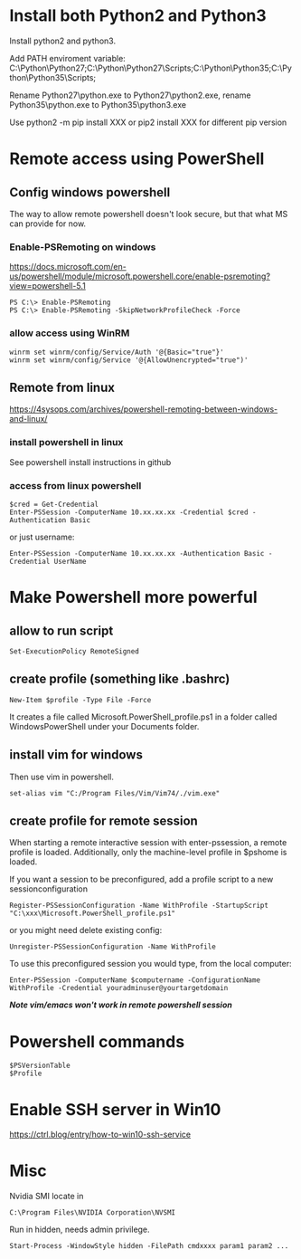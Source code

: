 # Install both Python2 and Python3

Install python2 and python3.

Add PATH enviroment variable: C:\Python\Python27;C:\Python\Python27\Scripts;C:\Python\Python35;C:\Python\Python35\Scripts;

Rename Python27\python.exe to Python27\python2.exe, rename Python35\python.exe to Python35\python3.exe

Use python2 -m pip install XXX or pip2 install XXX for different pip version

# Remote access using PowerShell

## Config windows powershell
The way to allow remote powershell doesn't look secure, but that what MS can provide for now.

### Enable-PSRemoting on windows
https://docs.microsoft.com/en-us/powershell/module/microsoft.powershell.core/enable-psremoting?view=powershell-5.1

    PS C:\> Enable-PSRemoting
    PS C:\> Enable-PSRemoting -SkipNetworkProfileCheck -Force

### allow access using WinRM

    winrm set winrm/config/Service/Auth '@{Basic="true"}'
    winrm set winrm/config/Service '@{AllowUnencrypted="true")'

## Remote from linux
https://4sysops.com/archives/powershell-remoting-between-windows-and-linux/
### install powershell in linux
See powershell install instructions in github

### access from linux powershell
    $cred = Get-Credential
    Enter-PSSession -ComputerName 10.xx.xx.xx -Credential $cred -Authentication Basic
  
  or just username:
  
    Enter-PSSession -ComputerName 10.xx.xx.xx -Authentication Basic -Credential UserName

# Make Powershell more powerful
## allow to run script 
    Set-ExecutionPolicy RemoteSigned
## create profile (something like .bashrc)
    New-Item $profile -Type File -Force
It creates a file called Microsoft.PowerShell_profile.ps1 in a folder called WindowsPowerShell under your Documents folder.

## install vim for windows
Then use vim in powershell.

    set-alias vim "C:/Program Files/Vim/Vim74/./vim.exe"

## create profile for remote session
When starting a remote interactive session with enter-pssession, a remote profile is loaded. Additionally, only the machine-level profile in $pshome is loaded.

If you want a session to be preconfigured, add a profile script to a new sessionconfiguration

    Register-PSSessionConfiguration -Name WithProfile -StartupScript "C:\xxx\Microsoft.PowerShell_profile.ps1"
    
or you might need delete existing config:

    Unregister-PSSessionConfiguration -Name WithProfile
    
To use this preconfigured session you would type, from the local computer:

    Enter-PSSession -ComputerName $computername -ConfigurationName WithProfile -Credential youradminuser@yourtargetdomain

***Note vim/emacs won't work in remote powershell session***

# Powershell commands
    $PSVersionTable
    $Profile

# Enable SSH server in Win10
https://ctrl.blog/entry/how-to-win10-ssh-service

# Misc
Nvidia SMI locate in 

    C:\Program Files\NVIDIA Corporation\NVSMI

Run in hidden, needs admin privilege.

    Start-Process -WindowStyle hidden -FilePath cmdxxxx param1 param2 ...
    
